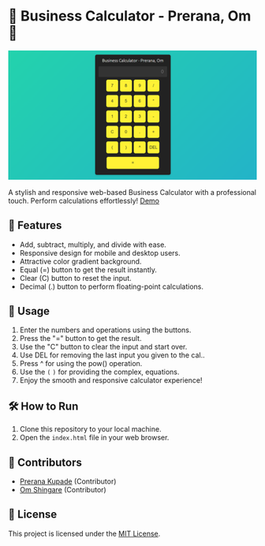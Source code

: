 # 🧮 Business Calculator - Prerana, Om 🧮

![Business Calculator Preview](output.png)

A stylish and responsive web-based Business Calculator with a professional touch. Perform calculations effortlessly! [Demo](https://shingareom.github.io/BusinessCalculator/) 

## 🚀 Features

- Add, subtract, multiply, and divide with ease.
- Responsive design for mobile and desktop users.
- Attractive color gradient background.
- Equal (=) button to get the result instantly.
- Clear (C) button to reset the input.
- Decimal (.) button to perform floating-point calculations.

## 📝 Usage

1. Enter the numbers and operations using the buttons.
2. Press the "=" button to get the result.
3. Use the "C" button to clear the input and start over.
4. Use DEL for removing the last input you given to the cal..
5. Press ^ for using the pow() operation.
6. Use the `(` `)` for providing the complex, equations.
7. Enjoy the smooth and responsive calculator experience!

## 🛠️ How to Run

1. Clone this repository to your local machine.
2. Open the `index.html` file in your web browser.

## 👥 Contributors

- [Prerana Kupade](https://github.com/PreranaKupade) (Contributor)
- [Om Shingare](https://github.com/ShingareOm) (Contributor)

## 📄 License

This project is licensed under the [MIT License](LICENSE).
